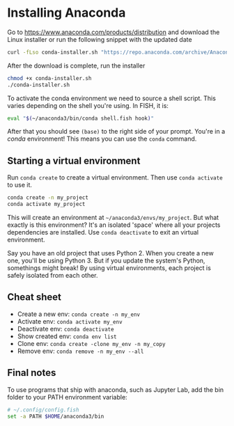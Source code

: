 # Installing Anaconda

Go to https://www.anaconda.com/products/distribution and download the Linux installer or run the following snippet with the updated date

```sh
curl -fLso conda-installer.sh "https://repo.anaconda.com/archive/Anaconda3-2022.05-Linux-x86_64.sh"
```

After the download is complete, run the installer

```sh
chmod +x conda-installer.sh
./conda-installer.sh
```

To activate the conda environment we need to source a shell script. This varies depending on the shell you're using. In FISH, it is:

```sh
eval "$(~/anaconda3/bin/conda shell.fish hook)"
```

After that you should see  `(base)` to the right side of your prompt. You're in a _conda_ environment! This means you can use the `conda` command.

## Starting a virtual environment

Run `conda create` to create a virtual environment. Then use `conda activate` to use it.

```sh
conda create -n my_project
conda activate my_project
```

This will create an environment at `~/anaconda3/envs/my_project`. But what exactly is this environment? It's an isolated 'space' where all your projects dependencies are installed. Use `conda deactivate` to exit an virtual environment.

Say you have an old project that uses Python 2. When you create a new one, you'll be using Python 3. But if you update the system's Python, somethings might break! By using virtual environments, each project is safely isolated from each other.

## Cheat sheet

- Create a new env: `conda create -n my_env`
- Activate env: `conda activate my_env`
- Deactivate env: `conda deactivate`
- Show created env: `conda env list`
- Clone env: `conda create -clone my_env -n my_copy`
- Remove env: `conda remove -n my_env --all`

## Final notes

To use programs that ship with anaconda, such as Jupyter Lab, add the bin folder to your PATH environment variable:

```sh
# ~/.config/config.fish
set -a PATH $HOME/anaconda3/bin
```

